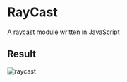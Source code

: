 # RayCast
A raycast module written in JavaScript
## Result
![raycast](https://user-images.githubusercontent.com/34784356/103454471-d8b90700-4d27-11eb-9ecf-bf689b41d448.png)

